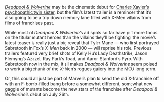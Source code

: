 [*Deadpool & Wolverine*](/2024/2/11/24070042/deadpool-and-wolverine-super-bowl-2024-trailer) may be the cinematic debut for [Charles Xavier’s psychopathic twin sister](/24137038/deadpool-and-wolverine-trailer-sleeves-cassandra-nova), but the film’s latest trailer is a reminder that it’s also going to be a trip down memory lane filled with X-Men villains from films of franchises past.

While most of *Deadpool & Wolverine*’s ad spots so far have put more focus on the titular mutant heroes than the villains they’ll be fighting, the movie’s latest teaser is really just a big reveal that Tyler Mane — who first portrayed Sabretooth in Fox’s *X-Men* back in 2000 — will reprise his role. Previous trailers featured very brief shots of Kelly Hu’s Lady Deathstrike, Jason Flemyng’s Azazel, Ray Park’s Toad, and Aaron Stanford’s Pyro. With Sabretooth now in the mix, it all makes *Deadpool & Wolverine* seem poised to work a big chunk of the X-Men’s rogues gallery into the MCU long term.

Or, this could all just be part of Marvel’s plan to send the old X-franchise off with an F-bomb-filled bang before a somewhat different, somewhat new gaggle of mutants become the new stars of the franchise after *Deadpool & Wolverine*’s debut on July 26th.
